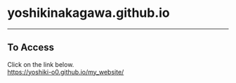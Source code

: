 # yoshikinakagawa.github.io
---

## To Access

Click on the link below.<br>
https://yoshiki-o0.github.io/my_website/